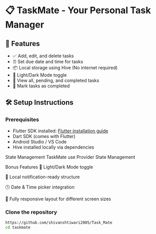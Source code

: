 # 📋 TaskMate - Your Personal Task Manager

## 🚀 Features

- ✅ Add, edit, and delete tasks
- ⏰ Set due date and time for tasks
- 📦 Local storage using Hive (No internet required)
- 🌙 Light/Dark Mode toggle
- 📂 View all, pending, and completed tasks
- 🔔 Mark tasks as completed


## 🛠️ Setup Instructions

### Prerequisites
- Flutter SDK installed: [Flutter installation guide](https://docs.flutter.dev/get-started/install)
- Dart SDK (comes with Flutter)
- Android Studio / VS Code
- Hive installed locally via dependencies

State Management
TaskMate use Provider State Management


 Bonus Features
🎨 Light/Dark Mode toggle

🧠 Local notification-ready structure

🕒 Date & Time picker integration

📱 Fully responsive layout for different screen sizes

### Clone the repository
```bash
https://github.com/shivanshtiwari2005/Task_Mate
cd taskmate
